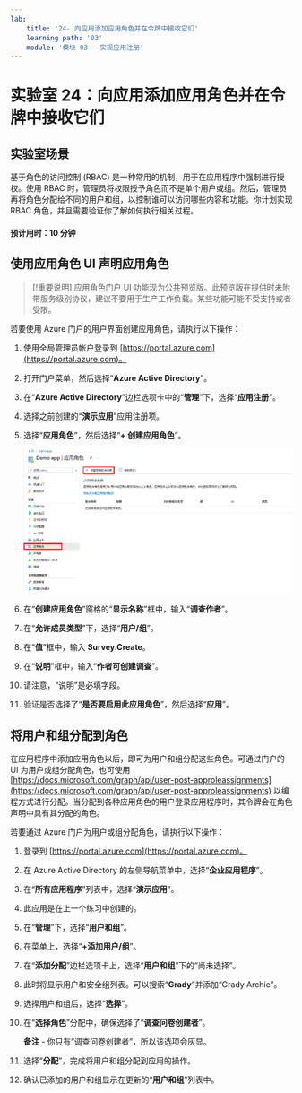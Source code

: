 ```yaml
---
lab:
    title: '24- 向应用添加应用角色并在令牌中接收它们'
    learning path: '03'
    module: '模块 03 - 实现应用注册'
---
```


# 实验室 24：向应用添加应用角色并在令牌中接收它们

## 实验室场景

基于角色的访问控制 (RBAC) 是一种常用的机制，用于在应用程序中强制进行授权。使用 RBAC 时，管理员将权限授予角色而不是单个用户或组。然后，管理员再将角色分配给不同的用户和组，以控制谁可以访问哪些内容和功能。你计划实现 RBAC 角色，并且需要验证你了解如何执行相关过程。

#### 预计用时：10 分钟

## 使用应用角色 UI 声明应用角色

>[!重要说明]
应用角色门户 UI 功能现为公共预览版。此预览版在提供时未附带服务级别协议，建议不要用于生产工作负载。某些功能可能不受支持或者受限。

若要使用 Azure 门户的用户界面创建应用角色，请执行以下操作：

1. 使用全局管理员帐户登录到 [https://portal.azure.com](https://portal.azure.com)。

2. 打开门户菜单，然后选择“**Azure Active Directory**”。

3. 在“**Azure Active Directory**”边栏选项卡中的“**管理**”下，选择“**应用注册**”。

4. 选择之前创建的“**演示应用**”应用注册项。

5. 选择“**应用角色**”，然后选择“**+ 创建应用角色**”。

    ![显示应用角色的屏幕图像，其中突出显示了“创建应用角色”](./media/lp3-mod3-app-roles-create-app-role.png)

6. 在“**创建应用角色**”窗格的“**显示名称**”框中，输入“**调查作者**”。

7. 在“**允许成员类型**”下，选择“**用户/组**”。

8. 在“**值**”框中，输入 **Survey.Create**。

9. 在“**说明**”框中，输入“**作者可创建调查**”。

10. 请注意，“说明”是必填字段。

11. 验证是否选择了“**是否要启用此应用角色**”，然后选择“**应用**”。

## 将用户和组分配到角色

在应用程序中添加应用角色以后，即可为用户和组分配这些角色。可通过门户的 UI 为用户或组分配角色，也可使用 [https://docs.microsoft.com/graph/api/user-post-approleassignments](https://docs.microsoft.com/graph/api/user-post-approleassignments) 以编程方式进行分配。当分配到各种应用角色的用户登录应用程序时，其令牌会在角色声明中具有其分配的角色。

若要通过 Azure 门户为用户或组分配角色，请执行以下操作：

1. 登录到 [https://portal.azure.com](https://portal.azure.com)。

2. 在 Azure Active Directory 的左侧导航菜单中，选择“**企业应用程序**”。

3. 在“**所有应用程序**”列表中，选择“**演示应用**”。

4. 此应用是在上一个练习中创建的。

5. 在“**管理**”下，选择“**用户和组**”。

6. 在菜单上，选择“**+添加用户/组**”。

7. 在“**添加分配**”边栏选项卡上，选择“**用户和组**”下的“尚未选择”。

8. 此时将显示用户和安全组列表。可以搜索“**Grady**”并添加“Grady Archie”。

9. 选择用户和组后，选择“**选择**”。

10. 在“**选择角色**”分配中，确保选择了“**调查问卷创建者**”。

    **备注** - 你只有“调查问卷创建者”，所以该选项会灰显。

11. 选择“**分配**”，完成将用户和组分配到应用的操作。

12. 确认已添加的用户和组显示在更新的“**用户和组**”列表中。
